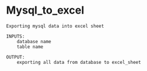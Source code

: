 # Mysql_to_excel
    Exporting mysql data into excel sheet
    
    INPUTS:
        database name
        table name
    
    OUTPUT:
        exporting all data from database to excel_sheet
    
    